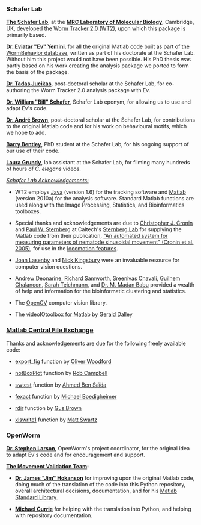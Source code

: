 ### Schafer Lab ###

**[The Schafer Lab](http://www2.mrc-lmb.cam.ac.uk/groups/wschafer/)**, at the **[MRC Laboratory of Molecular Biology](http://www2.mrc-lmb.cam.ac.uk/)**, Cambridge, UK, developed the [Worm Tracker 2.0 (WT2)](http://www.mrc-lmb.cam.ac.uk/wormtracker/), upon which this package is primarily based.

[**Dr. Eviatar "Ev" Yemini**](https://sites.google.com/site/openarchitecture1/3-contributors-and-syntax/ev-yemini), for all the original Matlab code built as part of [the WormBehavior database](http://wormbehavior.mrc-lmb.cam.ac.uk/), written as part of his doctorate at the Schafer Lab.  Without him this project would not have been possible.  His PhD thesis was partly based on his work creating the analysis package we ported to form the basis of the package.

[**Dr. Tadas Jucikas**](https://www.linkedin.com/in/tjucikas), post-doctoral scholar at the Schafer Lab, for co-authoring the Worm Tracker 2.0 analysis package with Ev.

[**Dr. William "Bill" Schafer**](http://www2.mrc-lmb.cam.ac.uk/group-leaders/n-to-s/william-schafer/), Schafer Lab eponym, for allowing us to use and adapt Ev's code.

[**Dr. André Brown**](http://www2.mrc-lmb.cam.ac.uk/groups/wschafer/people2.html), post-doctoral scholar at the Schafer Lab, for contributions to the original Matlab code and for his work on behavioural motifs, which we hope to add.

[**Barry Bentley**](http://www.neuroscience.cam.ac.uk/directory/profile.php?bb421), PhD student at the Schafer Lab, for his ongoing support of our use of their code.

[**Laura Grundy**](http://www2.mrc-lmb.cam.ac.uk/group-leaders/n-to-s/william-schafer/), lab assistant at the Schafer Lab, for filming many hundreds of hours of *C. elegans* videos.

*[Schafer Lab Acknowledgements:](https://github.com/openworm/SegWorm/blob/master/Worms/Printing/methodsTIF.m#L1514)*

- WT2 employs [Java](http://en.wikipedia.org/wiki/Java_(programming_language)) (version 1.6) for the tracking software and [Matlab](http://www.mathworks.com/products/matlab/) (version 2010a) for the analysis software. Standard Matlab functions are used along with the Image Processing, Statistics, and Bioinformatics toolboxes.

- Special thanks and acknowledgements are due to [Christopher J. Cronin](http://wormlab.caltech.edu/members/pictures/IMG_0084.jpg) and [Paul W. Sternberg](http://wormlab.caltech.edu/members/paul.html) at Caltech's [Sternberg Lab](http://wormlab.caltech.edu/) for supplying the Matlab code from their publication, ["An automated system for measuring parameters of nematode sinusoidal movement" (Cronin et al. 2005)](http://www.ncbi.nlm.nih.gov/pubmed/15698479), for use in the [locomotion features](https://github.com/openworm/movement_validation/blob/master/documentation/Yemini%20Supplemental%20Data/Locomotion.md).

- [Joan Lasenby](http://www-sigproc.eng.cam.ac.uk/Main/JL) and [Nick Kingsbury](http://www-sigproc.eng.cam.ac.uk/Main/NGK) were an invaluable resource for computer vision questions.

- [Andrew Deonarine](http://www.immunology.cam.ac.uk/directory/adeonari@mrc-lmb.cam.ac.uk), [Richard Samworth](http://www.statslab.cam.ac.uk/~rjs57/), [Sreenivas Chavali](http://www.wolfson.cam.ac.uk/people/dr-sreenivas-chavali), [Guilhem Chalancon](http://www.mrc-lmb.cam.ac.uk/genomes/guilhem/), [Sarah Teichmann](http://www.ebi.ac.uk/about/people/sarah-teichmann), and [Dr. M. Madan Babu](http://mbgroup.mrc-lmb.cam.ac.uk/about-m-madan/) provided a wealth of help and information for the bioinformatic clustering and statistics. 

- The [OpenCV](http://opencv.org/) computer vision library.

- The [videoIOtoolbox for Matlab](http://sourceforge.net/projects/videoio/) by [Gerald Dalley](http://people.csail.mit.edu/dalleyg/)

### [Matlab Central File Exchange](http://www.mathworks.com/matlabcentral/fileexchange/) ###

Thanks and acknowledgements are due for the following freely available code:

- [export\_fig](https://github.com/ojwoodford/export_fig) function by [Oliver Woodford](https://github.com/ojwoodford)

- [notBoxPlot](http://www.mathworks.com/matlabcentral/fileexchange/26508-notboxplot-alternative-to-box-plots) function by [Rob Campbell](http://www.mathworks.ca/matlabcentral/fileexchange/authors/49773)

- [swtest](http://www.mathworks.com/matlabcentral/fileexchange/13964-shapiro-wilk-and-shapiro-francia-normality-tests) function by [Ahmed Ben Saïda](http://www.mathworks.com/matlabcentral/fileexchange/authors/27181)

- [fexact](http://www.mathworks.com/matlabcentral/fileexchange/22550-fisher-s-exact-test) function by [Michael Boedigheimer](https://www.linkedin.com/profile/view?id=155041881)

- [rdir](http://www.mathworks.com/matlabcentral/fileexchange/19550-recursive-directory-listing) function by [Gus Brown](http://www.mathworks.gr/matlabcentral/fileexchange/authors/30177)

- [xlswrite1](http://www.mathworks.com/matlabcentral/fileexchange/10465-xlswrite1) function by [Matt Swartz](http://www.mathworks.com/matlabcentral/fileexchange/authors/22868)


### OpenWorm ###

[**Dr. Stephen Larson**](https://github.com/slarson), OpenWorm's project coordinator, for the original idea to adapt Ev's code and for encouragement and support.

**[The Movement Validation Team](https://github.com/orgs/openworm/teams/movement-validation):**

- [**Dr. James "Jim" Hokanson**](https://github.com/JimHokanson) for improving upon the original Matlab code, doing much of the translation of the code into this Python repository, overall architectural decisions, documentation, and for his [Matlab Standard Library](https://github.com/JimHokanson/matlab_standard_library).

- [**Michael Currie**](https://github.com/MichaelCurrie) for helping with the translation into Python, and helping with repository documentation.
